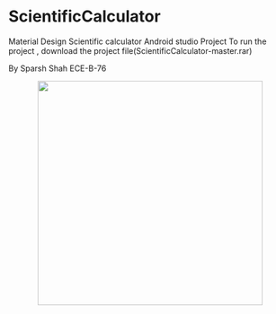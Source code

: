 # ScientificCalculator
 Material Design Scientific calculator Android studio Project
 To run the project , download the project file(ScientificCalculator-master.rar)
 
 By Sparsh Shah
 ECE-B-76
 
<div align="center">
    <img src="/screenshot_1.png" width="400px"</img>
</div>
